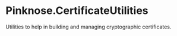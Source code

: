 # Pinknose.CertificateUtilities
Utilities to help in building and managing cryptographic certificates.
